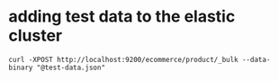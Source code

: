 
# adding test data to the elastic cluster

`curl -XPOST http://localhost:9200/ecommerce/product/_bulk --data-binary "@test-data.json"`

